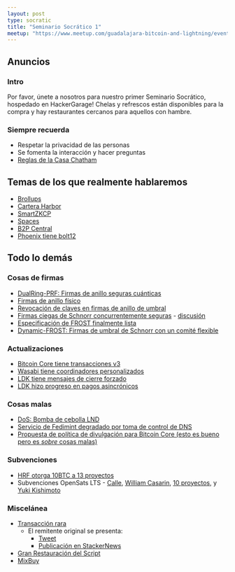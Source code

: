 ```yaml
---
layout: post
type: socratic
title: "Seminario Socrático 1"
meetup: "https://www.meetup.com/guadalajara-bitcoin-and-lightning/events/302122231/"
---
```


## Anuncios
### Intro
Por favor, únete a nosotros para nuestro primer Seminario Socrático, hospedado en HackerGarage! Chelas y refrescos están disponibles para la compra y hay restaurantes cercanos para aquellos con hambre.

### Siempre recuerda
- Respetar la privacidad de las personas
- Se fomenta la interacción y hacer preguntas
- [Reglas de la Casa Chatham](https://www.chathamhouse.org/about-us/chatham-house-rule)


## Temas de los que realmente hablaremos

- [Brollups](https://brqgoo.medium.com/introducing-brollups-18ec4081f6e7)
- [Cartera Harbor](https://github.com/MutinyWallet/harbor)
- [SmartZKCP](https://eprint.iacr.org/2024/941)
- [Spaces](https://spacesprotocol.org/paper/)
- [B2P Central](https://www.b2p-central.com/)
- [Phoenix tiene bolt12](https://www.nobsbitcoin.com/phoenix-wallet-v2-3-1-phoenixd-v0-2-0/)

## Todo lo demás
### Cosas de firmas
- [DualRing-PRF: Firmas de anillo seguras cuánticas](https://eprint.iacr.org/2024/985)
- [Firmas de anillo físico](https://eprint.iacr.org/2024/790)
- [Revocación de claves en firmas de anillo de umbral](https://eprint.iacr.org/2024/958)
- [Firmas ciegas de Schnorr concurrentemente seguras](https://eprint.iacr.org/2022/1676.pdf) - [discusión](https://x.com/n1ckler/status/1798028407550464337)
- [Especificación de FROST finalmente lista](https://x.com/conradoplg/status/1808612054200373757)
- [Dynamic-FROST: Firmas de umbral de Schnorr con un comité flexible](https://eprint.iacr.org/2024/896)

### Actualizaciones
- [Bitcoin Core tiene transacciones v3](https://github.com/bitcoin/bitcoin/pull/29496)
- [Wasabi tiene coordinadores personalizados](https://x.com/wasabiwallet/status/1796988769523867735)
- [LDK tiene mensajes de cierre forzado](https://github.com/lightningdevkit/rust-lightning/pull/2889)
- [LDK hizo progreso en pagos asincrónicos](https://github.com/lightningdevkit/rust-lightning/pull/3125)

### Cosas malas
- [DoS: Bomba de cebolla LND](https://morehouse.github.io/lightning/lnd-onion-bomb/)
- [Servicio de Fedimint degradado por toma de control de DNS](https://github.com/fedimint/fedimint/issues/5482)
- [Propuesta de política de divulgación para Bitcoin Core (esto es bueno pero es *sobre* cosas malas)](https://gist.github.com/darosior/eb71638f20968f0dc896c4261a127be6)

### Subvenciones
- [HRF otorga 10BTC a 13 proyectos](https://hrf.org/hrf-bitcoin-development-fund-grants-1-billion-satoshis-to-14-projects-worldwide/)
- Subvenciones OpenSats LTS - [Calle](https://opensats.org/blog/cashu-calle-receives-lts-grant), [William Casarin](https://opensats.org/blog/jb55-receives-lts-grant), [10 proyectos](https://opensats.org/blog/bitcoin-grants-july-2024), y [Yuki Kishimoto](https://opensats.org/blog/yuki-receives-lts-grant)

### Miscelánea
- [Transacción rara](https://stacker.news/items/600187)
  - El remitente original se presenta:
    - [Tweet](https://twitter.com/vostrnad/status/1810022775043527166)
    - [Publicación en StackerNews](https://stacker.news/items/600187)
- [Gran Restauración del Script](https://www.youtube.com/watch?v=rSp8918HLnA)
- [MixBuy](https://eprint.iacr.org/2024/953)
